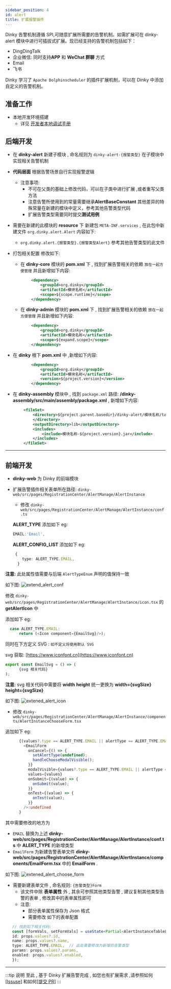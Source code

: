 ```yaml
---
sidebar_position: 4
id: alert
title: 扩展报警插件
---
```





Dinky 告警机制遵循 SPI,可随意扩展所需要的告警机制。如需扩展可在 dinky-alert 模块中进行可插拔式扩展。现已经支持的告警机制包括如下：

- DingDingTalk
- 企业微信: 同时支持**APP** 和 **WeChat 群聊** 方式
- Email
- 飞书

Dinky 学习了 ``Apache Dolphinscheduler`` 的插件扩展机制，可以在 Dinky 中添加自定义的告警机制。

## 准备工作
- 本地开发环境搭建
    - 详见 [开发者本地调试手册](../../developer_guide/local_debug)

## 后端开发
- 在 **dinky-alert** 新建子模块 , 命名规则为 `dinky-alert-{报警类型}` 在子模块中实现相关告警机制
- **代码层面** 根据告警场景自行实现报警逻辑 
    - 注意事项:
        - 不可在父类的基础上修改代码，可以在子类中进行扩展 ,或者重写父类方法
        - 注意告警所使用到的常量需要继承**AlertBaseConstant** 其他差异的特殊常量在新建的模块中定义，参考其他告警类型代码
        - 扩展告警类型需要同时提交**测试用例**
- 需要在新建的此模块的 **resource** 下 新建包 ``META-INF.services`` , 在此包中新建文件 ``org.dinky.alert.Alert`` 内容如下:
    - ``org.dinky.alert.{报警类型}.{报警类型Alert}`` 参考其他告警类型的此文件
- 打包相关配置 修改如下:
    - 在 **dinky-core** 模块的 **pom.xml** 下 , 找到扩展告警相关的依赖 `放在一起方便管理` 并且新增如下内容:
    ```xml
            <dependency>
                <groupId>org.dinky</groupId>
                <artifactId>模块名称</artifactId>
                <scope>${scope.runtime}</scope>
            </dependency>
    ``` 

    - 在 **dinky-admin** 模块的 **pom.xml** 下 , 找到扩展告警相关的依赖 `放在一起方便管理` 并且新增如下内容:
    ```xml
            <dependency>
                <groupId>org.dinky</groupId>
                <artifactId>模块名称</artifactId>
                <scope>${expand.scope}</scope>
            </dependency>
    ```

- 在 **dinky** 根下 **pom.xml** 中 ,新增如下内容:
    ```xml
            <dependency>
                <groupId>org.dinky</groupId>
                <artifactId>模块名称</artifactId>
                <version>${project.version}</version>
            </dependency>
    ```

- 在 **dinky-assembly** 模块中 , 找到 ``package.xml`` 路径: **/dinky-assembly/src/main/assembly/package.xml** , 新增如下内容:
```xml
        <fileSet>
            <directory>${project.parent.basedir}/dinky-alert/模块名称/target
            </directory>
            <outputDirectory>lib</outputDirectory>
            <includes>
                <include>模块名称-${project.version}.jar</include>
            </includes>
        </fileSet>
  ```


----

## 前端开发
- **dinky-web** 为 Dinky 的前端模块
- 扩展告警插件相关表单所在路径: `dinky-web/src/pages/RegistrationCenter/AlertManage/AlertInstance`
  - 修改 `dinky-web/src/pages/RegistrationCenter/AlertManage/AlertInstance/conf.ts` 

  **ALERT_TYPE** 添加如下 eg:
  ``` typescript
  EMAIL:'Email', 
  ```
  **ALERT_CONFIG_LIST** 添加如下 eg: 
  ```typescript
   {
      type: ALERT_TYPE.EMAIL,
    } 
  ```
 **注意:** 此处属性值需要与后端 `AlertTypeEnum` 声明的值保持一致

如下图:
![extend_alert_conf](http://pic.dinky.org.cn/dinky/docs/zh-CN/extend/function_expansion/alert/extend_alert_conf.png)


  修改 `dinky-web/src/pages/RegistrationCenter/AlertManage/AlertInstance/icon.tsx` 的 **getAlertIcon** 中 
  
  添加如下 eg:
```typescript
  case ALERT_TYPE.EMAIL:
      return (<Icon component={EmailSvg}/>);
```
同时在下方定义 SVG :  `如不定义将使用默认 SVG`

svg 获取: [https://www.iconfont.cn](https://www.iconfont.cn)
``` typescript
export const EmailSvg = () => (
      {svg 相关代码}
);
```
**注意:** svg 相关代码中需要将 **width**  **height** 统一更换为 **width={svgSize} height={svgSize}**

如下图:
![extened_alert_icon](http://pic.dinky.org.cn/dinky/docs/zh-CN/extend/function_expansion/alert/extened_alert_icon.png)



  - 修改 `dinky-web/src/pages/RegistrationCenter/AlertManage/AlertInstance/components/AlertInstanceChooseForm.tsx` 
 
  追加如下  eg: 
```typescript
      {(values?.type == ALERT_TYPE.EMAIL || alertType == ALERT_TYPE.EMAIL)?
        <EmailForm
          onCancel={() => {
            setAlertType(undefined);
            handleChooseModalVisible();
          }}
          modalVisible={values?.type == ALERT_TYPE.EMAIL || alertType == ALERT_TYPE.EMAIL}
          values={values}
          onSubmit={(value) => {
            onSubmit(value);
          }}
          onTest={(value) => {
            onTest(value);
          }}
        />:undefined
      }
```
其中需要修改的地方为
-  `EMAIL` 替换为上述 **dinky-web/src/pages/RegistrationCenter/AlertManage/AlertInstance/conf.ts** 中 **ALERT_TYPE** 的新增类型
-  `EmailForm` 为新建告警表单文件 **dinky-web/src/pages/RegistrationCenter/AlertManage/AlertInstance/components/EmailForm.tsx** 中的 **EmailForm** .

如下图:
![extened_alert_choose_form](http://pic.dinky.org.cn/dinky/docs/zh-CN/extend/function_expansion/alert/extened_alert_choose_form.png)

 - 需要新建表单文件 , 命名规则: ``{告警类型}Form``
   - 该文件中除 **表单属性** 外 , 其余可参照其他类型告警 , 建议复制其他类型告警的表单 , 修改其中的表单属性即可 
   - 注意: 
     - 部分表单属性保存为 Json 格式
     - 需要修改 如下的表单配置
 

 ```typescript
    // 找到如下相关代码: 
    const [formVals, setFormVals] = useState<Partial<AlertInstanceTableListItem>>({
    id: props.values?.id,
    name: props.values?.name,
    type: ALERT_TYPE.EMAIL,  // 此处需要修改为新增的告警类型
    params: props.values?.params,
    enabled: props.values?.enabled,
    });

```


---- 
:::tip 说明
至此 , 基于 Dinky 扩展告警完成 , 如您也有扩展需求 ,请参照如何 [[Issuse]](../../developer_guide/contribution/issue)  和如何[[提交 PR]](../../developer_guide/contribution/pull_request)
:::